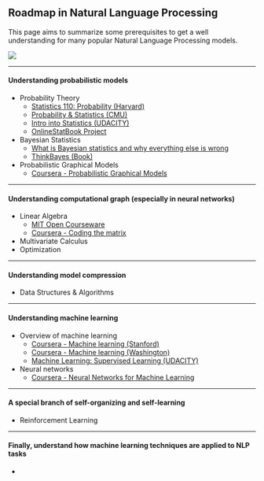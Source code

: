Roadmap in Natural Language Processing
---


This page aims to summarize some prerequisites to get a well understanding for many popular Natural Language Processing models. 

![](https://www.lucidchart.com/publicSegments/view/54d81254-7ef8-4a56-b2cc-14e50a00dd31/image.png)

---

#### Understanding probabilistic models

- Probability Theory
	- [Statistics 110: Probability (Harvard)](https://itunes.apple.com/us/course/statistics-110-probability/id502492375)
	- [Probability & Statistics (CMU)](http://oli.cmu.edu/courses/free-open/statistics-course-details/)
	- [Intro into Statistics (UDACITY)](https://www.udacity.com/course/st101)
	- [OnlineStatBook Project](http://onlinestatbook.com/2/index.html)
- Bayesian Statistics
	- [What is Bayesian statistics and why everything else is wrong](http://people.math.umass.edu/~lavine/whatisbayes.pdf)
	- [ThinkBayes (Book)](http://www.greenteapress.com/thinkbayes/)
- Probabilistic Graphical Models
	- [Coursera - Probabilistic Graphical Models](https://www.coursera.org/course/pgm)

---

#### Understanding computational graph (especially in neural networks)

- Linear Algebra
	- [MIT Open Courseware](http://ocw.mit.edu/courses/mathematics/18-06-linear-algebra-spring-2010/video-lectures/)
	- [Coursera - Coding the matrix](https://www.coursera.org/course/matrix)
- Multivariate Calculus
- Optimization

---

#### Understanding model compression

- Data Structures & Algorithms

---

#### Understanding machine learning

- Overview of machine learning
	- [Coursera - Machine learning (Stanford)](https://www.coursera.org/course/ml)
	- [Coursera - Machine learning (Washington)](https://www.coursera.org/course/machlearning)
	- [Machine Learning: Supervised Learning (UDACITY) ](https://www.udacity.com/course/ud675)
- Neural networks
	- [Coursera - Neural Networks for Machine Learning](https://www.coursera.org/course/neuralnets)

---

#### A special branch of self-organizing and self-learning

- Reinforcement Learning

---

#### Finally, understand how machine learning techniques are applied to NLP tasks

- 